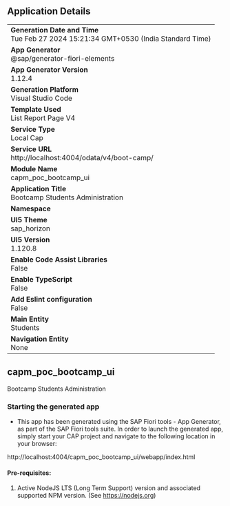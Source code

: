 ## Application Details
|               |
| ------------- |
|**Generation Date and Time**<br>Tue Feb 27 2024 15:21:34 GMT+0530 (India Standard Time)|
|**App Generator**<br>@sap/generator-fiori-elements|
|**App Generator Version**<br>1.12.4|
|**Generation Platform**<br>Visual Studio Code|
|**Template Used**<br>List Report Page V4|
|**Service Type**<br>Local Cap|
|**Service URL**<br>http://localhost:4004/odata/v4/boot-camp/
|**Module Name**<br>capm_poc_bootcamp_ui|
|**Application Title**<br>Bootcamp Students Administration|
|**Namespace**<br>|
|**UI5 Theme**<br>sap_horizon|
|**UI5 Version**<br>1.120.8|
|**Enable Code Assist Libraries**<br>False|
|**Enable TypeScript**<br>False|
|**Add Eslint configuration**<br>False|
|**Main Entity**<br>Students|
|**Navigation Entity**<br>None|

## capm_poc_bootcamp_ui

Bootcamp Students Administration

### Starting the generated app

-   This app has been generated using the SAP Fiori tools - App Generator, as part of the SAP Fiori tools suite.  In order to launch the generated app, simply start your CAP project and navigate to the following location in your browser:

http://localhost:4004/capm_poc_bootcamp_ui/webapp/index.html

#### Pre-requisites:

1. Active NodeJS LTS (Long Term Support) version and associated supported NPM version.  (See https://nodejs.org)


